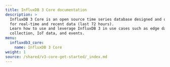 ```yaml
---
title: InfluxDB 3 Core documentation 
description: >
  InfluxDB 3 Core is an open source time series database designed and optimized
  for real-time and recent data (last 72 hours).
  Learn how to use and leverage InfluxDB 3 in use cases such as edge data
  collection, IoT data, and events.
menu:
  influxdb3_core:
    name: InfluxDB 3 Core
weight: 1
source: /shared/v3-core-get-started/_index.md
---
```


<!-- 
The content of this page is at /shared/v3-core-get-started/_index.md
-->